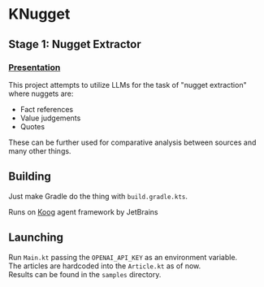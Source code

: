 # KNugget
## Stage 1: Nugget Extractor

### [Presentation](https://docs.google.com/presentation/d/1BLLI9ZtqXI3VuAHjF5-_B1zFylD7JeU_RJJ1ucQRboA/edit?usp=sharing)

This project attempts to utilize LLMs for the task of "nugget extraction" where nuggets are:
- Fact references
- Value judgements
- Quotes

These can be further used for comparative analysis between sources and many other things.

## Building
Just make Gradle do the thing with `build.gradle.kts`.

Runs on [Koog](https://github.com/JetBrains/koog) agent framework by JetBrains

## Launching
Run `Main.kt` passing the `OPENAI_API_KEY` as an environment variable.  
The articles are hardcoded into the `Article.kt` as of now.  
Results can be found in the `samples` directory.